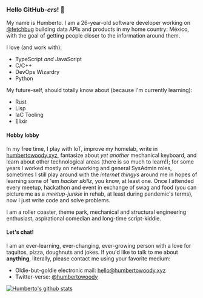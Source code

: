 ### Hello GitHub-_ers_! 🖖

My name is Humberto. I am a 26-year-old software developer working on [@fetchbug](https://github.com/fetchbug) building data APIs and products in my home country: México, with the goal of getting people closer to the information around them.

I love (and work with):

- TypeScript _and_ JavaScript
- C/C++
- DevOps Wizardry
- Python

My future-self, should totally know about (because I'm currently learning):

- Rust
- Lisp
- IaC Tooling
- Elixir

#### Hobby lobby

In my free time, I play with IoT, improve my homelab, write in [humbertowoody.xyz](https://humbertowoody.xyz), fantasize about _yet another_ mechanical keyboard, and learn about other technological areas (there is so much to learn!); for some years I worked mostly on networking and general SysAdmin roles, sometimes I still play around with the _internet thingys_ around me in hopes of learning some of 'em _hacker skillz_, you know, at least one. Once I attended every meetup, hackathon and event in exchange of swag and food (you can picture me as a _meetup-junkie_ in rehab, at least during pandemic's terms), now I just write code and solve problems.

I am a roller coaster, theme park, mechanical and structural engineering enthusiast, aspirational comedian and long-time script-kiddie.

#### Let's chat!

I am an ever-learning, ever-changing, ever-growing person with a love for taquitos, pizza, doughnuts and jokes. If you'd like to talk to me about **anything**, literally, please contact me using your favorite medium:

- Oldie-but-goldie electronic mail: [hello@humbertowoody.xyz](mailto:hello@humbertowoody.xyz?subject=Hi%20there!&body=I%20would%20like%20to%20argue%20about%20cats%20vs.%20dogs%20with%20you.%0D%0A%0D%0ASincerely%2C%0D%0A%5BYour%20name%20here%5D.)
- Twitter-verse: [@humbertowoody](https://twitter.com/humbertowoody)

[![Humberto's github stats](https://github-readme-stats.vercel.app/api?username=humbertowoody)](https://github.com/anuraghazra/github-readme-stats)

